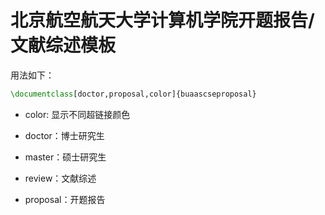 # 北京航空航天大学计算机学院开题报告/文献综述模板

用法如下：

```latex
\documentclass[doctor,proposal,color]{buaascseproposal}
```

- color: 显示不同超链接颜色
- doctor：博士研究生
- master：硕士研究生

- review：文献综述
- proposal：开题报告